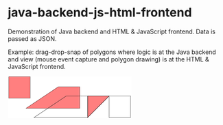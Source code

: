 # java-backend-js-html-frontend
Demonstration of Java backend and HTML &amp; JavaScript frontend. Data is passed as JSON.

 Example: drag-drop-snap of polygons where logic is at the Java backend and view (mouse event capture and polygon drawing) is at the HTML & JavaScript frontend.
 
 ![alt tag](https://raw.githubusercontent.com/samilkorkmaz/java-backend-js-html-frontend/master/screenshot.png)
